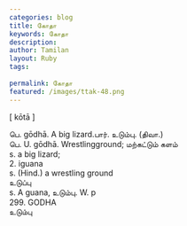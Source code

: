 ```yaml
---
categories: blog
title: கோதா
keywords: கோதா
description: 
author: Tamilan
layout: Ruby
tags: 
 
permalink: கோதா
featured: /images/ttak-48.png
---
```

  
[ kōtā ]  
  
பெ. gōdhā. A big lizard.பார். உடும்பு. (திவா.)  
பெ. U. gōdhā. Wrestlingground; மற்கட்டும் களம்  
s. a big lizard;  
2. iguana  
s. (Hind.) a wrestling ground  
உடுப்பு  
s. A guana, உடும்பு. W. p  
299. GODHA  
உடும்பு